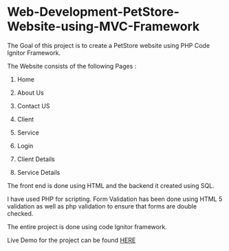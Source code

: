 # Web-Development-PetStore-Website-using-MVC-Framework

The Goal of this project is to create a PetStore website using PHP Code Ignitor Framework. <br>

The Website consists of the following Pages : <br>

1. Home 

2. About Us

3. Contact US 

4. Client

5. Service 

6. Login 

7. Client Details

8. Service Details


The front end is done using HTML and the backend it created using SQL.<br> 

I have used PHP for scripting. Form Validation has been done using HTML 5 validation as well as php validation to ensure that forms are double checked. 
<br>

The entire project is done using code Ignitor framework.
<br>

Live Demo for the project can be found <a href = "http://pkj6783.uta.cloud/Project4_cloud/index.html">HERE</a>
